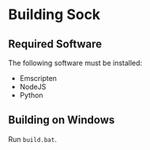 
# Building Sock

## Required Software

The following software must be installed:

* Emscripten
* NodeJS
* Python

## Building on Windows

Run `build.bat`.
